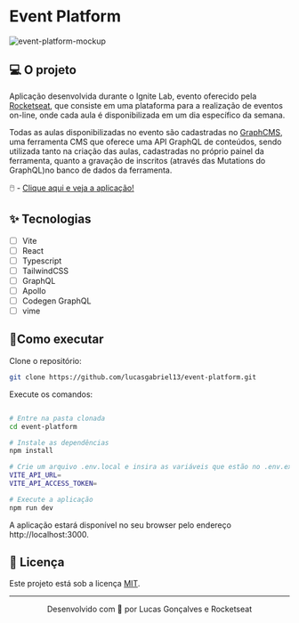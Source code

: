 # Event Platform

![event-platform-mockup](https://user-images.githubusercontent.com/44211093/175783670-ecb5085a-77f6-4453-b81c-fb4fc9310c49.png)

## 💻 O projeto

Aplicação desenvolvida durante o Ignite Lab, evento oferecido pela [Rocketseat](https://rocketseat.com.br/), que consiste em uma plataforma para a realização de eventos
on-line, onde cada aula é disponibilizada em um dia específico da semana.

Todas as aulas disponibilizadas no evento são cadastradas no [GraphCMS](https://graphcms.com/), uma ferramenta CMS que oferece uma API GraphQL de conteúdos, sendo utilizada
tanto na criação das aulas, cadastradas no próprio painel da ferramenta, quanto a gravação de inscritos (através das Mutations do GraphQL)no banco de dados da ferramenta.

🖱️ - [Clique aqui e veja a aplicação!](https://event-platform-brown.vercel.app/)

## ✨ Tecnologias

- [ ] Vite
- [ ] React
- [ ] Typescript
- [ ] TailwindCSS
- [ ] GraphQL
- [ ] Apollo
- [ ] Codegen GraphQL
- [ ] vime

## 🚀Como executar

Clone o repositório:

``` bash
git clone https://github.com/lucasgabriel13/event-platform.git

```

Execute os comandos:

```bash

# Entre na pasta clonada
cd event-platform

# Instale as dependências
npm install

# Crie um arquivo .env.local e insira as variáveis que estão no .env.example
VITE_API_URL=
VITE_API_ACCESS_TOKEN=

# Execute a aplicação
npm run dev

```

A aplicação estará disponível no seu browser pelo endereço http://localhost:3000.

## 📕 Licença
Este projeto está sob a licença [MIT](https://github.com/lucasgabriel13/event-platform/blob/master/LICENCE).

---

<p align="center">Desenvolvido com 💜 por Lucas Gonçalves e Rocketseat</p>

